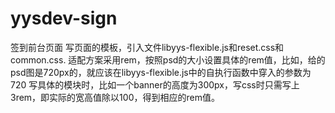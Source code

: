 # yysdev-sign
  签到前台页面
  写页面的模板，引入文件libyys-flexible.js和reset.css和common.css.
  适配方案采用rem，按照psd的大小设置具体的rem值，比如，给的psd图是720px的，就应该在libyys-flexible.js中的自执行函数中穿入的参数为720
  写具体的模块时，比如一个banner的高度为300px，写css时只需写上3rem，即实际的宽高值除以100，得到相应的rem值。
